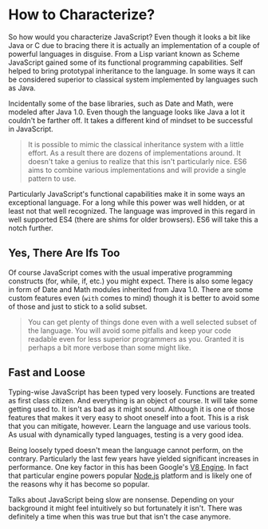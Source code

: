 # How to Characterize?

So how would you characterize JavaScript? Even though it looks a bit like Java or C due to bracing there it is actually an implementation of a couple of powerful languages in disguise. From a Lisp variant known as Scheme JavaScript gained some of its functional programming capabilities. Self helped to bring prototypal inheritance to the language. In some ways it can be considered superior to classical system implemented by languages such as Java.

Incidentally some of the base libraries, such as Date and Math, were modeled after Java 1.0. Even though the language looks like Java a lot it couldn't be farther off. It takes a different kind of mindset to be successful in JavaScript.

> It is possible to mimic the classical inheritance system with a little effort. As a result there are dozens of implementations around. It doesn't take a genius to realize that this isn't particularly nice. ES6 aims to combine various implementations and will provide a single pattern to use.

Particularly JavaScript's functional capabilities make it in some ways an exceptional language. For a long while this power was well hidden, or at least not that well recognized. The language was improved in this regard in well supported ES4 (there are shims for older browsers). ES6 will take this a notch further.

## Yes, There Are Ifs Too

Of course JavaScript comes with the usual imperative programming constructs (for, while, if, etc.) you might expect. There is also some legacy in form of Date and Math modules inherited from Java 1.0. There are some custom features even (`with` comes to mind) though it is better to avoid some of those and just to stick to a solid subset.

> You can get plenty of things done even with a well selected subset of the language. You will avoid some pitfalls and keep your code readable even for less superior programmers as you. Granted it is perhaps a bit more verbose than some might like.

## Fast and Loose

Typing-wise JavaScript has been typed very loosely. Functions are treated as first class citizen. And everything is an object of course. It will take some getting used to. It isn't as bad as it might sound. Although it is one of those features that makes it very easy to shoot oneself into a foot. This is a risk that you can mitigate, however. Learn the language and use various tools. As usual with dynamically typed languages, testing is a very good idea.

Being loosely typed doesn't mean the language cannot perform, on the contrary. Particularly the last few years have yielded significant increases in performance. One key factor in this has been Google's [V8 Engine](https://code.google.com/p/v8/). In fact that particular engine powers popular [Node.js](http://nodejs.org/) platform and is likely one of the reasons why it has become so popular.

Talks about JavaScript being slow are nonsense. Depending on your background it might feel intuitively so but fortunately it isn't. There was definitely a time when this was true but that isn't the case anymore.
